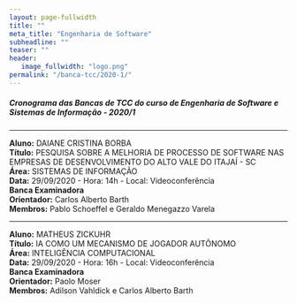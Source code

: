 ```yaml
---
layout: page-fullwidth
title: ""
meta_title: "Engenharia de Software"
subheadline: ""
teaser: ""
header:
   image_fullwidth: "logo.png"
permalink: "/banca-tcc/2020-1/"
---
```


##### **Cronograma das Bancas de TCC do curso de Engenharia de Software e Sistemas de Informação - 2020/1**

<hr>

**Aluno:** DAIANE CRISTINA BORBA
<br>
**Título:** PESQUISA SOBRE A MELHORIA DE PROCESSO DE SOFTWARE NAS EMPRESAS DE DESENVOLVIMENTO DO ALTO VALE DO ITAJAÍ - SC
<br>
**Área:** SISTEMAS DE INFORMAÇÃO
<br>
**Data:** 29/09/2020  -  Hora: 14h  - Local: Videoconferência
<br>
**Banca Examinadora**
<br>
**Orientador:** Carlos Alberto Barth
<br>
**Membros:** Pablo Schoeffel e Geraldo Menegazzo Varela      

<hr>

**Aluno:** MATHEUS ZICKUHR
<br>
**Título:** IA COMO UM MECANISMO DE JOGADOR AUTÔNOMO
<br>
**Área:** INTELIGÊNCIA COMPUTACIONAL
<br>
**Data:** 29/09/2020  -  Hora: 16h  - Local: Videoconferência
<br>
**Banca Examinadora**
<br>
**Orientador:** Paolo Moser
<br>
**Membros:** Adilson Vahldick e Carlos Alberto Barth       
